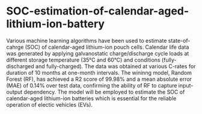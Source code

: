 # SOC-estimation-of-calendar-aged-lithium-ion-battery
Various machine learning algorithms have been used to estimate state-of-cahrge (SOC) of calendar-aged lithium-ion pouch cells. Calendar life data was generated by applying galvanostatic charge/discharge cycle loads at different storage temperature (35°C and 60°C) and conditions (fully-discharged and fully-charged). The data was obtained at various C-rates for duration of 10 months at one-month intervals. The wininng model, Random Forest (RF), has achieved a R2 score of 99.98% and a mean absolute error (MAE) of 0.14% over test data, confirming the ability of RF to capture input-output dependency. The model will be employed to estimate the SOC of calendar-aged lithium-ion batteries which is essential for the reliable operation of electic vehicles (EVs).  
